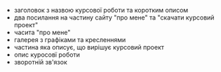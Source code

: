 - заголовок з назвою курсової роботи та коротким описом
- два посилання на частину сайту "про мене" та "скачати курсовий проект"
- часита "про мене"
- галерея з графіками та кресленнями
- частина яка описує, що вирішує курсовий проект
- опис куросовї роботи
- зворотній зв'язок
